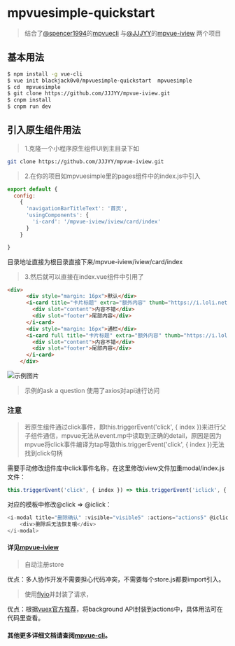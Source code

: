 # mpvuesimple-quickstart

> 结合了[@spencer1994](https://github.com/spencer1994)的[mpvuecli](https://github.com/spencer1994/mpvue-cli) 
   与[@JJJYY](https://github.com/JJJYY/)的[mpvue-iview](https://github.com/JJJYY/mpvue-iview) 两个项目

## 基本用法
``` bash
$ npm install -g vue-cli
$ vue init blackjack0v0/mpvuesimple-quickstart  mpvuesimple
$ cd  mpvuesimple
$ git clone https://github.com/JJJYY/mpvue-iview.git  
$ cnpm install
$ cnpm run dev
```

##  引入原生组件用法
>1.克隆一个小程序原生组件UI到主目录下如
``` bash
git clone https://github.com/JJJYY/mpvue-iview.git  
```

>2.在你的项目如mpvuesimple里的pages组件中的index.js中引入
``` js
export default {
  config:
    {
      'navigationBarTitleText': '首页',
      'usingComponents': {
        'i-card': '/mpvue-iview/iview/card/index'
      }
    }

}
``` 
目录地址直接为根目录直接下来/mpvue-iview/iview/card/index
>3.然后就可以直接在index.vue组件中引用了
``` html
<div>
      <div style="margin: 16px">默认</div>
      <i-card title="卡片标题" extra="额外内容" thumb="https://i.loli.net/2017/08/21/599a521472424.jpg">
        <div slot="content">内容不错</div>
        <div slot="footer">尾部内容</div>
      </i-card>
      <div style="margin: 16px">通栏</div>
      <i-card full title="卡片标题" extra="额外内容" thumb="https://i.loli.net/2017/08/21/599a521472424.jpg">
        <div slot="content">内容不错</div>
        <div slot="footer">尾部内容</div>
      </i-card>
    </div>
``` 

![示例图片](http://wx1.sinaimg.cn/mw690/0060lm7Tly1fsx1fp3clmg309p0gkdr3.gif)

>示例的ask a question 使用了axios对api进行访问

### 注意
>若原生组件通过click事件，即this.triggerEvent('click', { index })来进行父子组件通信，mpvue无法从event.mp中读取到正确的detail，原因是因为mpvue将click事件编译为tap导致this.triggerEvent('click', { index })无法找到click句柄

需要手动修改组件库中click事件名称，在这里修改iview文件加重modal/index.js文件：
``` js
this.triggerEvent('click', { index }) => this.triggerEvent('iclick', { index })
``` 
对应的模板中修改@click => @iclick：
``` js
<i-modal title="删除确认" :visible="visible5" :actions="actions5" @iclick="handleClick5">
    <div>删除后无法恢复哦</div>
</i-modal>
``` 
####  详见[mpvue-iview](https://github.com/JJJYY/mpvue-iview)


> 自动注册store    

优点：多人协作开发不需要担心代码冲突，不需要每个store.js都要import引入。

> 使用[flyio](https://wendux.github.io/dist/#/doc/flyio-en/readme)并封装了请求，

优点：根据[vuex官方推荐](https://vuex.vuejs.org/zh-cn/intro.html)，将background API封装到actions中，具体用法可在代码里查看。


####  其他更多详细文档请查阅[mpvue-cli](https://github.com/spencer1994/mpvue-cli)。

